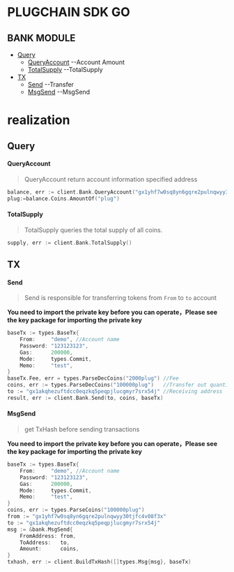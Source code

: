 # PLUGCHAIN SDK GO

## BANK MODULE

- [Query](#query)
  - [QueryAccount](#account) --Account Amount
  - [TotalSupply](#supply) --TotalSupply
- [TX](#tx)
  - [Send](#send) --Transfer
  - [MsgSend](#msgsend) --MsgSend

# realization

## Query<a name="query"></a><br/>

#### QueryAccount<a name="account"></a><br/>
>QueryAccount return account information specified address
```go
balance, err := client.Bank.QueryAccount("gx1yhf7w0sq8yn6gqre2pulnqwyy30tjfc4v08f3x")
plug:=balance.Coins.AmountOf("plug")
```

#### TotalSupply<a name="supply"></a><br/>
>TotalSupply queries the total supply of all coins.
```go
supply, err := client.Bank.TotalSupply()
```

## TX<a name="tx"></a><br/>

#### Send<a name="send"></a><br/>
>Send is responsible for transferring tokens from `From` to `to` account

**You need to import the private key before you can operate，Please see the key package for importing the private key**

```go
baseTx := types.BaseTx{
    From:     "demo", //Account name 
    Password: "123123123",
    Gas:      200000,
    Mode:     types.Commit,
    Memo:     "test",
}
baseTx.Fee, err = types.ParseDecCoins("2000plug") //Fee
coins, err := types.ParseDecCoins("100000plug")   //Transfer out quantity + currency name, for example:100000plug
to := "gx1akqhezuftdcc0eqzkq5peqpjlucgmyr7srx54j" //Receiving address
result, err := client.Bank.Send(to, coins, baseTx)
```


#### MsgSend<a name="msgsend"></a><br/>
>get TxHash before sending transactions

**You need to import the private key before you can operate，Please see the key package for importing the private key**
```go
baseTx := types.BaseTx{
    From:     "demo", //Account name 
    Password: "123123123",
    Gas:      200000,
    Mode:     types.Commit,
    Memo:     "test",
}
coins, err := types.ParseCoins("100000plug")
from := "gx1yhf7w0sq8yn6gqre2pulnqwyy30tjfc4v08f3x"
to := "gx1akqhezuftdcc0eqzkq5peqpjlucgmyr7srx54j"
msg := &bank.MsgSend{
    FromAddress: from,
    ToAddress:   to,
    Amount:      coins,
}
txhash, err := client.BuildTxHash([]types.Msg{msg}, baseTx)
```